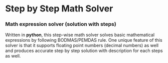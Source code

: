 # Step by Step Math Solver 
### Math expression solver (solution with steps) 

Written in **python**, this step-wise math solver solves basic mathematical expressions by following BODMAS/PEMDAS rule. One unique feature of this solver is that it supports floating point numbers (decimal numbers) as well and produces accurate step by step solution with description for each steps as well.
